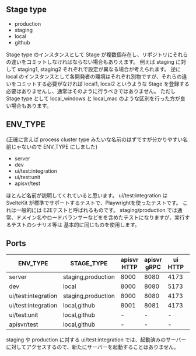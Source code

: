 ## Stage type

- production
- staging
- local
- github

Stage type のインスタンスとして Stage が複数個存在し、リポジトリにそれらの違いをコミットしなければならない場合もありえます。
例えば staging に対して staging1, staging2 それぞれで設定が異なる場合が考えられます。
逆に local のインスタンスとして各開発者の環境はそれぞれ別物ですが、それらの違いをコミットする必要がなければ local1, local2 
というような Stage を登録する必要はありませんし、通常はそのように行うべきではありません。
ただし Stage type として local_windows と  local_mac のような区別を行った方が良い場合もあります。

## ENV_TYPE

(正確に言えば process cluster type みたいな名前のはずですが分かりやすい名前じゃないので ENV_TYPE にしました)

- server
- dev
- ui/test:integration
- ui/test:unit
- apisvr/test

ほとんど名前が説明してくれていると思います。
ui/test:integration は SvelteKit が標準でサポートするテストで、Playwrightを使ったテストです。
これは一般的には E2Eテストと呼ばれるものです。
staging/production では通常、ドメイン名やロードバランサーなどをを含めたテストになりますが、実行するテストのシナリオ等は
基本的に同じものを使用します。

## Ports

ENV_TYPE            | STAGE_TYPE               | apisvr HTTP | apisvr gRPC | ui HTTP  | mysql    | firebase authentication
--------------------|--------------------------|-------------|-------------|----------|----------|------------------------
server              | staging,production       | 8000        | 8080        | 4173     | 3306     | ?
dev                 | local                    | 8000        | 8080        | 5173     | 3306     | 9099
ui/test:integration | staging,production       | 8000        | 8080        | 4173     | 3306     | ?
ui/test:integration | local,github             | 8001        | 8081        | 4173     | 3307     | 9090
ui/test:unit        | local,github             | -           | -           | -        | -        | -
apisvr/test         | local,github             | -           | -           | -        | 3311     | 9091

staging や production に対する ui/test:integration では、起動済みのサーバーに対してアクセスするので、新たにサーバーを起動することはありません。
